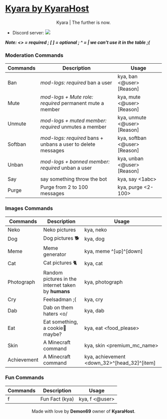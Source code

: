 # [Kyara by KyaraHost](http://kyarabot.ml)
<p align="center">
Kyara | The further is now.
</p>

* Discord server: [<img src="https://discordapp.com/api/guilds/417236652323241994/widget.png">](https://discord.gg/exb78RZ)

***Note: <> = required ; [ ] = optional ; ^ = | we can't use it in the table ;(***

### Moderation Commands
|Commands|Description|Usage|
|-------|-----------|--------|
|Ban|*mod-logs: required* ban a user|kya, ban <@user> [Reason]|
|Mute|*mod-logs + Mute role: required* permanent mute a member|kya, mute <@user> [Reason]|
|Unmute|*mod-logs + muted member: required* unmutes a member|kya, unmute <@user> [Reason]|
|Softban|*mod-logs: required* bans + unbans a user to delete messages|kya, softban <@user> [Reason]|
|Unban|*mod-logs + banned member: required* unban a user|kya, unban <@user> [Reason]|
|Say|say something throw the bot|kya, say <1abc>|
|Purge|Purge from 2 to 100 messages|kya, purge <2-100>|

### Images Commands
|Commands|Description|Usage|
|-------|-----------|--------|
|Neko|Neko pictures|kya, neko|
|Dog|Dog pictures 🐕|kya, dog|
|Meme|Meme generator|kya, meme <background>^[up]^[down]|
|Cat|Cat pictures 🐈|kya, cat|
|Photograph|Random pictures in the internet taken by **humans**|kya, photograph|
|Cry|Feelsadman ;(|kya, cry|
|Dab|Dab on them haters <o/|kya, dab|
|Eat|Eat something, a cookie🍪 maybe?|kya, eat <food_please>|
|Skin|A Minecraft command|kya, skin <premium_mc_name>|
|Achievement|A Minecraft command|kya, achievement <down_32>^[head_32]^[item]|

### Fun Commands
|Commands|Description|Usage|
|-------|-----------|--------|
|f|Fun Fact (kya)|kya, f <@user>|

<p align="center">
Made with love by <b>Demon69</b> owner of <b>KyaraHost</b>.
</p>
